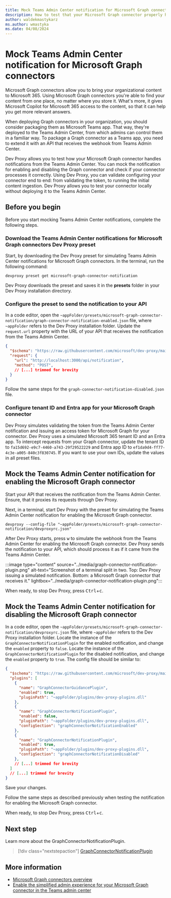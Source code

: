 ```yaml
---
title: Mock Teams Admin Center notification for Microsoft Graph connectors
description: How to test that your Microsoft Graph connector properly handles notifications from the Teams Admin Center.
author: waldekmastykarz
ms.author: wmastyka
ms.date: 04/08/2024
---
```


# Mock Teams Admin Center notification for Microsoft Graph connectors

Microsoft Graph connectors allow you to bring your organizational content to Microsoft 365. Using Microsoft Graph connectors you're able to find your content from one place, no matter where you store it. What's more, it gives Microsoft Copilot for Microsoft 365 access to the content, so that it can help you get more relevant answers.

When deploying Graph connectors in your organization, you should consider packaging them as Microsoft Teams app. That way, they're deployed to the Teams Admin Center, from which admins can control them in a familiar way. To package a Graph connector as a Teams app, you need to extend it with an API that receives the webhook from Teams Admin Center.

Dev Proxy allows you to test how your Microsoft Graph connector handles notifications from the Teams Admin Center. You can mock the notification for enabling and disabling the Graph connector and check if your connector processes it correctly. Using Dev Proxy, you can validate configuring your connector end to end: from validating the token, to running the initial content ingestion. Dev Proxy allows you to test your connector locally without deploying it to the Teams Admin Center.

## Before you begin

Before you start mocking Teams Admin Center notifications, complete the following steps.

### Download the Teams Admin Center notifications for Microsoft Graph connectors Dev Proxy preset

Start, by downloading the Dev Proxy preset for simulating Teams Admin Center notifications for Microsoft Graph connectors. In the terminal, run the following command:

```console
devproxy preset get microsoft-graph-connector-notification
```

Dev Proxy downloads the preset and saves it in the **presets** folder in your Dev Proxy installation directory.

### Configure the preset to send the notification to your API

In a code editor, open the `~appFolder/presets/microsoft-graph-connector-notification/graph-connector-notification-enabled.json` file, where `~appFolder` refers to the Dev Proxy installation folder. Update the `request.url` property with the URL of your API that receives the notification from the Teams Admin Center.

```json
{
  "$schema": "https://raw.githubusercontent.com/microsoft/dev-proxy/main/schemas/v0.16.0/mockrequestplugin.schema.json",
  "request": {
    "url": "http://localhost:3000/api/notification",
    "method": "POST",
    // [...] trimmed for brevity
  }
}
```

Follow the same steps for the `graph-connector-notification-disabled.json` file.

### Configure tenant ID and Entra app for your Microsoft Graph connector

Dev Proxy simulates validating the token from the Teams Admin Center notification and issuing an access token for Microsoft Graph for your connector. Dev Proxy uses a simulated Microsoft 365 tenant ID and an Entra app. To intercept requests from your Graph connector, update the tenant ID to `fa15d692-e9c7-4460-a743-29f29522229` and Entra app ID to `ef1da9d4-ff77-4c3e-a005-840c3f830745`. If you want to use your own IDs, update the values in all preset files.

## Mock the Teams Admin Center notification for enabling the Microsoft Graph connector

Start your API that receives the notification from the Teams Admin Center. Ensure, that it proxies its requests through Dev Proxy.

Next, in a terminal, start Dev Proxy with the preset for simulating the Teams Admin Center notification for enabling the Microsoft Graph connector.

```console
devproxy --config-file "~appFolder/presets/microsoft-graph-connector-notification/devproxyrc.json"
```

After Dev Proxy starts, press <kbd>w</kbd> to simulate the webhook from the Teams Admin Center for enabling the Microsoft Graph connector. Dev Proxy sends the notification to your API, which should process it as if it came from the Teams Admin Center.

:::image type="content" source="../media/graph-connector-notification-plugin.png" alt-text="Screenshot of a terminal split in two. Top: Dev Proxy issuing a simulated notification. Bottom: a Microsoft Graph connector that receives it." lightbox="../media/graph-connector-notification-plugin.png":::

When ready, to stop Dev Proxy, press <kbd>Ctrl</kbd>+<kbd>c</kbd>.

## Mock the Teams Admin Center notification for disabling the Microsoft Graph connector

In a code editor, open the `~appFolder/presets/microsoft-graph-connector-notification/devproxyrc.json` file, where `~appFolder` refers to the Dev Proxy installation folder. Locate the instance of the `GraphConnectorNotificationPlugin` for the enabled notification, and change the `enabled` property to `false`. Locate the instance of the `GraphConnectorNotificationPlugin` for the disabled notification, and change the `enabled` property to `true`. The config file should be similar to:

```json
{
  "$schema": "https://raw.githubusercontent.com/microsoft/dev-proxy/main/schemas/v0.16.0/rc.schema.json",
  "plugins": [
    {
      "name": "GraphConnectorGuidancePlugin",
      "enabled": true,
      "pluginPath": "~appFolder/plugins/dev-proxy-plugins.dll"
    },
    {
      "name": "GraphConnectorNotificationPlugin",
      "enabled": false,
      "pluginPath": "~appFolder/plugins/dev-proxy-plugins.dll",
      "configSection": "graphConnectorNotificationEnabled"
    },
    {
      "name": "GraphConnectorNotificationPlugin",
      "enabled": true,
      "pluginPath": "~appFolder/plugins/dev-proxy-plugins.dll",
      "configSection": "graphConnectorNotificationDisabled"
    },
    // [...] trimmed for brevity
  ]
  // [...] trimmed for brevity
}
```

Save your changes.

Follow the same steps as described previously when testing the notification for enabling the Microsoft Graph connector.

When ready, to stop Dev Proxy, press <kbd>Ctrl</kbd>+<kbd>c</kbd>.

## Next step

Learn more about the GraphConnectorNotificationPlugin.

> [!div class="nextstepaction"]
> [GraphConnectorNotificationPlugin](../technical-reference/graphconnectornotificationplugin.md)

## More information

- [Microsoft Graph connectors overview](/graph/connecting-external-content-connectors-overview)
- [Enable the simplified admin experience for your Microsoft Graph connector in the Teams admin center](/graph/connecting-external-content-deploy-teams)
